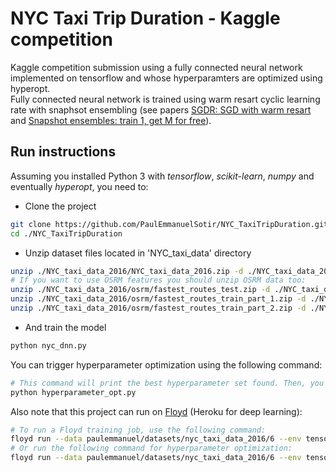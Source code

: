 # NYC Taxi Trip Duration - Kaggle competition

Kaggle competition submission using a fully connected neural network implemented on tensorflow and whose hyperparamters are optimized using hyperopt.  
Fully connected neural network is trained using warm resart cyclic learning rate with snaphsot ensembling (see papers [SGDR: SGD with warm resart](https://arxiv.org/pdf/1608.03983.pdf) and [Snapshot ensembles: train 1, get M for free](https://openreview.net/pdf?id=BJYwwY9ll)).

## Run instructions

Assuming you installed Python 3 with *tensorflow*, *scikit-learn*, *numpy* and eventually *hyperopt*, you need to:  

- Clone the project

```bash
git clone https://github.com/PaulEmmanuelSotir/NYC_TaxiTripDuration.git
cd ./NYC_TaxiTripDuration
```

- Unzip dataset files located in 'NYC_taxi_data' directory

```bash
unzip ./NYC_taxi_data_2016/NYC_taxi_data_2016.zip -d ./NYC_taxi_data_2016/
# If you want to use OSRM features you should unzip OSRM data too:
unzip ./NYC_taxi_data_2016/osrm/fastest_routes_test.zip -d ./NYC_taxi_data_2016/osrm
unzip ./NYC_taxi_data_2016/osrm/fastest_routes_train_part_1.zip -d ./NYC_taxi_data_2016/osrm
unzip ./NYC_taxi_data_2016/osrm/fastest_routes_train_part_2.zip -d ./NYC_taxi_data_2016/osrm
```

- And train the model

```bash
python nyc_dnn.py
```

You can trigger hyperparameter optimization using the following command:

```bash
# This command will print the best hyperparameter set found. Then, you can edit nyc_dnn.py to use these hyperparameters.
python hyperparameter_opt.py
```

Also note that this project can run on [Floyd](https://www.floydhub.com/) (Heroku for deep learning):

```bash
# To run a Floyd training job, use the following command:
floyd run --data paulemmanuel/datasets/nyc_taxi_data_2016/6 --env tensorflow-1.2 --tensorboard --gpu "python nyc_dnn.py --floyd-job"
# Or run the following command for hyperparameter optimization:
floyd run --data paulemmanuel/datasets/nyc_taxi_data_2016/6 --env tensorflow-1.2 --tensorboard --gpu "python hyperparameter_opt.py --floyd-job"
```

